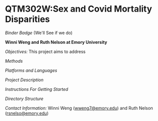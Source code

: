 # QTM302W:Sex and Covid Mortality Disparities
*Binder Badge*
(We'll See if we do)

**Winni Weng and Ruth Nelson at Emory University**

*Objectives:*
This project aims to address 

*Methods*

*Platforms and Languages*

*Project Description*

*Instructions For Getting Started*

*Directory Structure*

*Contact Information:* 
Winni Weng (wweng7@emory.edu) and Ruth Nelson (rsnelso@emory.edu)
